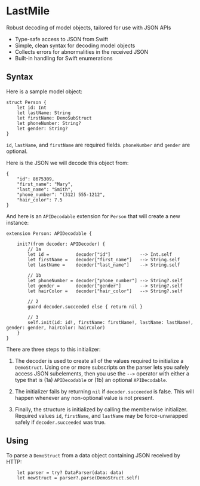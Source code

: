 # LastMile
Robust decoding of model objects, tailored for use with JSON APIs

- Type-safe access to JSON from Swift
- Simple, clean syntax for decoding model objects
- Collects errors for abnormalities in the received JSON
- Built-in handling for Swift enumerations

## Syntax
Here is a sample model object:
```
struct Person {
    let id: Int
    let lastName: String
    let firstName: DemoSubStruct
    let phoneNumber: String?
    let gender: String?
}
```
`id`, `lastName`, and `firstName` are required fields.  `phoneNumber` and `gender` are optional.

Here is the JSON we will decode this object from:
```
{
    "id": 8675309,
    "first_name": "Mary",
    "last_name": "Smith",
    "phone_number": "(312) 555-1212",
    "hair_color": 7.5
}
```

And here is an `APIDecodable` extension for `Person` that will create a new instance:
```
extension Person: APIDecodable {

    init?(from decoder: APIDecoder) {
        // 1a
        let id =          decoder["id"]           --> Int.self
        let firstName =   decoder["first_name"]   --> String.self
        let lastName =    decoder["last_name"]    --> String.self
        
        // 1b
        let phoneNumber = decoder["phone_number"] --> String?.self
        let gender =      decoder["gender"]       --> String?.self
        let hairColor =   decoder["hair_color"]   --> String?.self
        
        // 2
        guard decoder.succeeded else { return nil }
        
        // 3
        self.init(id: id!, firstName: firstName!, lastName: lastName!, gender: gender, hairColor: hairColor)
    }
}
```
There are three steps to this initializer:

1) The decoder is used to create all of the values required to initialize a `DemoStruct`.  Using one or more subscripts on the parser lets you safely access JSON subelements, then you use the `-->` operator with either a type that is (1a) `APIDecodable` or (1b) an optional `APIDecodable`.

2) The initializer fails by returning `nil` if `decoder.succeeded` is false.  This will happen whenever any non-optional value is not present.

3) Finally, the structure is initialized by calling the memberwise initializer.  Required values `id`, `firstName`, and `lastName` may be force-unwrapped safely if `decoder.succeeded` was true.

## Using

To parse a `DemoStruct` from a data object containing JSON received by HTTP:
```
    let parser = try? DataParser(data: data)
    let newStruct = parser?.parse(DemoStruct.self)
```

